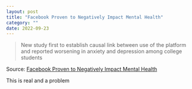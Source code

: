 ```yaml
---
layout: post
title: "Facebook Proven to Negatively Impact Mental Health"
category: ""
date: 2022-09-23
---
```


>New study first to establish causal link between use of the platform and reported worsening in anxiety and depression among college students

Source: [Facebook Proven to Negatively Impact Mental Health](https://english.m.tau.ac.il/science_links_facebook_mental_health)

This is real and a problem
